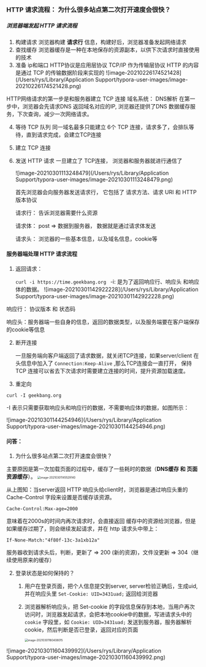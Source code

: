 ### HTTP 请求流程： 为什么很多站点第二次打开速度会很快？

##### 浏览器端发起 HTTP 请求流程

1. 构建请求     浏览器构建 **请求行** 信息，构建好后，浏览器准备发起网络请求
2. 查找缓存    浏览器缓存是一种在本地保存的资源副本，以供下次请求时直接使用的技术
3. 准备 ip和端口      HTTP协议是应用层协议     TCP/IP 作为传输层协议
   HTTP 的内容是通过 TCP 的传输数据阶段来实现的
   ![image-20210226174521428](/Users/rys/Library/Application Support/typora-user-images/image-20210226174521428.png)

HTTP网络请求的第一步是和服务器建立 TCP 连接
域名系统： DNS解析
在第一步中，浏览器会先请求DNS 返回域名对应的IP, 浏览器还提供了DNS 数据缓存服务，下次查询，减少一次网络请求。

4. 等待 TCP 队列   同一域名最多只能建立 6个 TCP  连接，请求多了，会排队等待，直到请求完成，会建立TCP连接

5. 建立 TCP 连接

6. 发送 HTTP 请求    一旦建立了 TCP连接， 浏览器和服务器就进行通信了

   ![image-20210301113248479](/Users/rys/Library/Application Support/typora-user-images/image-20210301113248479.png)

   首先浏览器会向服务器发送请求行， 它包括了 请求方法、请求 URI 和 HTTP 版本协议

   请求行： 告诉浏览器需要什么资源

   请求体： post => 数据到服务器， 数据就是通过请求体发送

   请求头： 浏览器的一些基本信息，以及域名信息，cookie等

#### 服务器端处理 HTTP 请求流程

1. 返回请求：

    ```curl -i https://time.geekbang.org ```
    -i: 是为了返回响应行、响应头 和响应体的数据。
   ![image-20210301142922228](/Users/rys/Library/Application Support/typora-user-images/image-20210301142922228.png)

响应行： 协议版本  和 状态码

响应头：服务器端一些自身的信息，返回的数据类型，以及服务端要在客户端保存的cookie等信息

2. 断开连接

   一旦服务端向客户端返回了请求数据，就关闭TCP连接，如果server/client 在头信息中加入了 `Connection:Keep-Alive` ,那么TCP连接会一直打开， 保持 TCP 连接可以省去下次请求时需要建立连接的时间，提升资源加载速度。

3.  重定向

   ```shell
   curl -I geekbang.org
   ```

   -I  表示只需要获取响应头和响应行的数据，不需要响应体的数据，如图所示：

   ![image-20210301144254946](/Users/rys/Library/Application Support/typora-user-images/image-20210301144254946.png)



   #### 问答：

   1. 为什么很多站点第二次打开速度会很快？

   主要原因是第一次加载页面的过程中，缓存了一些耗时的数据（**DNS缓存 和  页面资源缓存**）。
   <img src="/Users/rys/Library/Application Support/typora-user-images/image-20210301145529140.png" alt="image-20210301145529140" style="zoom:50%;" />

从上图知：当server返回 HTTP 响应头给client时，浏览器是通过响应头重的Cache-Control 字段来设置是否缓存该资源。

```shell
Cache-Control:Max-age=2000
```

意味着在2000s的时间内再次请求时，会直接返回 缓存中的资源给浏览器，但是如果缓存过期了，则会继续发起请求，并在 http 请求头中带上：

```shell
If-None-Match:"4f80f-13c-3a1xb12a"
```

服务器收到请求头后，判断，更新了 => 200 (新的资源)，文件没更新  => 304（继续使用原来的缓存）

2. 登录状态是如何保持的？

   1. 用户在登录页面，把个人信息提交到server, server检验正确后，生成uid, 并在响应头里  `Set-Cookie: UID=3431uad;` 返回给浏览器

   2. 浏览器解析响应头，把 Set-cookie 的字段信息保存到本地，当用户再次访问时，浏览器发起请求，会把本地cookie中的数据，写进请求头中的 `cookie` 字段里，如 `Cookie: UID=3431uad;` 发送到服务器，服务器解析cookie，然后判断是否已登录，返回对应的页面

      <img src="/Users/rys/Library/Application Support/typora-user-images/image-20210301160408015.png" alt="image-20210301160408015" style="zoom:50%;" />

![image-20210301160439992](/Users/rys/Library/Application Support/typora-user-images/image-20210301160439992.png)

